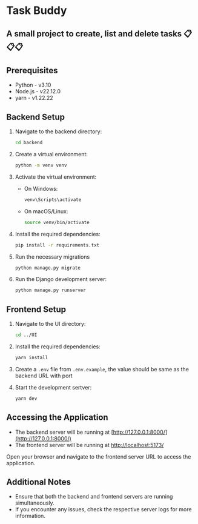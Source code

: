 # Task Buddy

## A small project to create, list and delete tasks 📋📋📋

## Prerequisites

- Python - v3.10
- Node.js - v22.12.0
- yarn - v1.22.22

## Backend Setup

1. Navigate to the backend directory:

   ```sh
   cd backend
   ```

2. Create a virtual environment:

   ```sh
   python -m venv venv
   ```

3. Activate the virtual environment:

   - On Windows:
     ```sh
     venv\Scripts\activate
     ```
   - On macOS/Linux:
     ```sh
     source venv/bin/activate
     ```

4. Install the required dependencies:

   ```sh
   pip install -r requirements.txt
   ```

5. Run the necessary migrations

   ```sh
   python manage.py migrate
   ```

6. Run the Django development server:
   ```sh
   python manage.py runserver
   ```

## Frontend Setup

1. Navigate to the UI directory:

   ```sh
   cd ../UI
   ```

2. Install the required dependencies:

   ```sh
   yarn install
   ```

3. Create a `.env` file from `.env.example`, the value should be same as the backend URL with port

4. Start the development sertver:
   ```sh
   yarn dev
   ```

## Accessing the Application

- The backend server will be running at [http://127.0.0.1:8000/](http://127.0.0.1:8000/)
- The frontend server will be running at [http://localhost:5173/](http://localhost:5173/)

Open your browser and navigate to the frontend server URL to access the application.

## Additional Notes

- Ensure that both the backend and frontend servers are running simultaneously.
- If you encounter any issues, check the respective server logs for more information.
